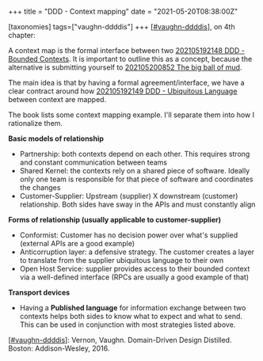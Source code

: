 +++
title = "DDD - Context mapping"
date = "2021-05-20T08:38:00Z"

[taxonomies]
tags=["vaughn-ddddis"]
+++
[[#vaughn-ddddis](/tags/vaughn-ddddis)], on 4th chapter:

A context map is the formal interface between two [202105192148 DDD - Bounded Contexts](/blips/202105192148-ddd---bounded-contexts). It is important to outline this as a concept, because the alternative is submitting yourself to [202105200852 The big ball of mud](/blips/202105200852-the-big-ball-of-mud).

The main idea is that by having a formal agreement/interface, we have a clear contract around how [202105192149 DDD - Ubiquitous Language](/blips/202105192149-ddd---ubiquitous-language) between context are mapped.

The book lists some context mapping example. I'll separate them into how I rationalize them.

**Basic models of relationship**
- Partnership: both contexts depend on each other. This requires strong and constant communication between teams
- Shared Kernel: the contexts rely on a shared piece of software. Ideally only one team is responsible for that piece of software and coordinates the changes
- Customer-Supplier: Upstream (supplier) X downstream (customer) relationship. Both sides have sway in the APIs and must constantly align

**Forms of relationship (usually applicable to customer-supplier)**
- Conformist: Customer has no decision power over what's supplied (external APIs are a good example)
- Anticorruption layer: a defensive strategy. The customer creates a layer to translate from the supplier ubiquitous language to their own
- Open Host Service: supplier provides access to their bounded context via a well-defined interface (RPCs are usually a good example of that)

**Transport devices**
- Having a **Published language** for information exchange between two contexts helps both sides to know what to expect and what to send. This can be used in conjunction with most strategies listed above.


[[#vaughn-ddddis](/tags/vaughn-ddddis)]: Vernon, Vaughn. Domain-Driven Design Distilled. Boston: Addison-Wesley, 2016.
